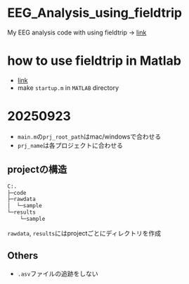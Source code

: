 # EEG_Analysis_using_fieldtrip
My EEG analysis code with using fieldtrip -> [link](https://github.com/fieldtrip/fieldtrip)

# how to use fieldtrip in Matlab 
- [link](https://www.fieldtriptoolbox.org/faq/matlab/installation/)
- make `startup.m` in `MATLAB` directory


# 20250923 
- `main.m`の`prj_root_path`はmac/windowsで合わせる
- `prj_name`は各プロジェクトに合わせる


## projectの構造
```sh
C:.
├─code
├─rawdata
│  └─sample
└─results
    └─sample
```
`rawdata`, `results`にはprojectごとにディレクトリを作成

## Others 
- `.asv`ファイルの追跡をしない
